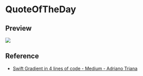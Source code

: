 # QuoteOfTheDay

## Preview

![](https://cdn.discordapp.com/attachments/576875163686010911/734929443226779769/Gravacao_de_Tela_2020-07-20_as_21.21.10.gif)

## Reference

- [Swift Gradient in 4 lines of code - Medium - Adriano Triana](https://medium.com/better-programming/swift-gradient-in-4-lines-of-code-6f81809da741)
